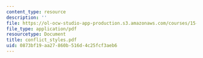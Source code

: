 ```yaml
---
content_type: resource
description: ''
file: https://ol-ocw-studio-app-production.s3.amazonaws.com/courses/15-667-negotiation-and-conflict-management-spring-2001/0873bf19aa27860b516d4c25fcf3aeb6_conflict_styles.pdf
file_type: application/pdf
resourcetype: Document
title: conflict_styles.pdf
uid: 0873bf19-aa27-860b-516d-4c25fcf3aeb6
---
```

